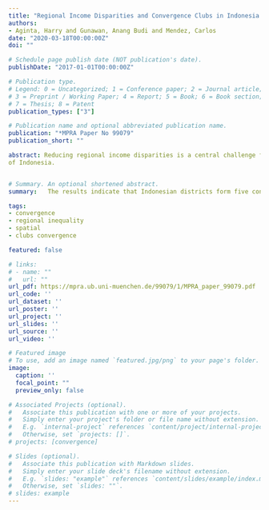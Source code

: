 ```yaml
---
title: "Regional Income Disparities and Convergence Clubs in Indonesia: New District-Level Evidence 2000-2017"
authors:
- Aginta, Harry and Gunawan, Anang Budi and Mendez, Carlos  
date: "2020-03-18T00:00:00Z"
doi: ""

# Schedule page publish date (NOT publication's date).
publishDate: "2017-01-01T00:00:00Z"

# Publication type.
# Legend: 0 = Uncategorized; 1 = Conference paper; 2 = Journal article;
# 3 = Preprint / Working Paper; 4 = Report; 5 = Book; 6 = Book section;
# 7 = Thesis; 8 = Patent
publication_types: ["3"]

# Publication name and optional abbreviated publication name.
publication: "*MPRA Paper No 99079"
publication_short: ""

abstract: Reducing regional income disparities is a central challenge for promoting sustainable development in Indonesia. In particular, the prospect for these disparities to be reduced in the post-decentralization period has become a major concern for policymakers in Indonesia. Motivated by this background, this paper re-examines the regional convergence hypothesis at the district level in Indonesia over the 2000-2017 period. Using a novel data set, this study investigates the formation of multiple convergence clubs using non-linear dynami factor model. The results indicate that Indonesian districts form five convergence clubs, implying that the growth of income per capita in 514 districts can be clustered into five common trends. From the lens of spatial distribution, two common occasions can be observed. First, districts belonging to the same province tend be in the same club and second, the highest club is dominated by districts with specific characteristic i.e. big cities or natural resources rich regions. From a policy standpoint, the identification of multiple convergence clubs at significantly different levels of income allows regional policy makers to identify districts facing similar challenges. Potential policy interventions should consider this club classification to promote development initiatives both between members within a club and between the most proximate clubs. Finally, at national level, the central government should put more affirmative agenda based on the evolution of the multiple convergence clubs
of Indonesia.


# Summary. An optional shortened abstract.
summary:   The results indicate that Indonesian districts form five convergence clubs, implying that the growth of income per capita in 514 districts can be clustered into five common trends...

tags:
- convergence
- regional inequality 
- spatial
- clubs convergence

featured: false

# links:
# - name: ""
#   url: ""
url_pdf: https://mpra.ub.uni-muenchen.de/99079/1/MPRA_paper_99079.pdf
url_code: ''
url_dataset: ''
url_poster: ''
url_project: ''
url_slides: ''
url_source: ''
url_video: ''

# Featured image
# To use, add an image named `featured.jpg/png` to your page's folder.
image:
  caption: ''
  focal_point: ""
  preview_only: false

# Associated Projects (optional).
#   Associate this publication with one or more of your projects.
#   Simply enter your project's folder or file name without extension.
#   E.g. `internal-project` references `content/project/internal-project/index.md`.
#   Otherwise, set `projects: []`.
# projects: [convergence]

# Slides (optional).
#   Associate this publication with Markdown slides.
#   Simply enter your slide deck's filename without extension.
#   E.g. `slides: "example"` references `content/slides/example/index.md`.
#   Otherwise, set `slides: ""`.
# slides: example
---
```

